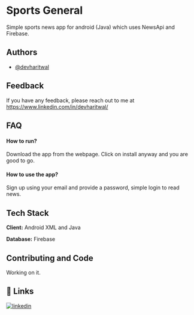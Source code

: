 
# Sports General 
Simple sports news app for android (Java) which uses NewsApi and Firebase. 
## Authors

- [@devharitwal](https://github.com/devharitwal)

  
## Feedback

If you have any feedback, please reach out to me at https://www.linkedin.com/in/devharitwal/

  
## FAQ

#### How to run?
Download the app from the webpage. Click on install anyway and you are good to go. 


#### How to use the app? 
Sign up using your email and provide a password, simple login to read news. 





 




  
## Tech Stack

**Client:** Android XML and Java 



**Database:** Firebase



  
## Contributing and Code
Working on it. 





  
## 🔗 Links

[![linkedin](https://img.shields.io/badge/linkedin-0A66C2?style=for-the-badge&logo=linkedin&logoColor=white)](https://www.linkedin.com/in/devharitwal/)

  
  
  
